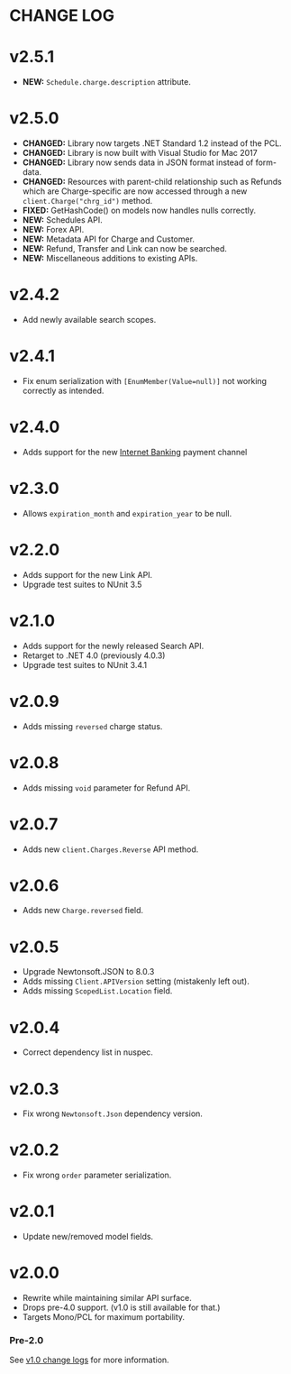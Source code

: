 # CHANGE LOG

# v2.5.1

* **NEW:** `Schedule.charge.description` attribute.

# v2.5.0

* **CHANGED:** Library now targets .NET Standard 1.2 instead of the PCL.
* **CHANGED:** Library is now built with Visual Studio for Mac 2017
* **CHANGED:** Library now sends data in JSON format instead of form-data.
* **CHANGED:** Resources with parent-child relationship such as Refunds which are
  Charge-specific are now accessed through a new `client.Charge("chrg_id")` method.
* **FIXED:** GetHashCode() on models now handles nulls correctly.
* **NEW:** Schedules API.
* **NEW:** Forex API.
* **NEW:** Metadata API for Charge and Customer.
* **NEW:** Refund, Transfer and Link can now be searched.
* **NEW:** Miscellaneous additions to existing APIs.

# v2.4.2

* Add newly available search scopes.

# v2.4.1

* Fix enum serialization with `[EnumMember(Value=null)]` not working correctly as intended.

# v2.4.0

* Adds support for the new [Internet Banking](https://www.omise.co/internet-banking-is-now-live)
  payment channel

# v2.3.0

* Allows `expiration_month` and `expiration_year` to be null.

# v2.2.0

* Adds support for the new Link API.
* Upgrade test suites to NUnit 3.5

# v2.1.0

* Adds support for the newly released Search API.
* Retarget to .NET 4.0 (previously 4.0.3)
* Upgrade test suites to NUnit 3.4.1

# v2.0.9

* Adds missing `reversed` charge status.

# v2.0.8

* Adds missing `void` parameter for Refund API.

# v2.0.7

* Adds new `client.Charges.Reverse` API method.

# v2.0.6

* Adds new `Charge.reversed` field.

# v2.0.5

* Upgrade Newtonsoft.JSON to 8.0.3
* Adds missing `Client.APIVersion` setting (mistakenly left out).
* Adds missing `ScopedList.Location` field.

# v2.0.4

* Correct dependency list in nuspec.

# v2.0.3

* Fix wrong `Newtonsoft.Json` dependency version.

# v2.0.2

* Fix wrong `order` parameter serialization.

# v2.0.1

* Update new/removed model fields.

# v2.0.0

* Rewrite while maintaining similar API surface.
* Drops pre-4.0 support. (v1.0 is still available for that.)
* Targets Mono/PCL for maximum portability.

### Pre-2.0

See [v1.0 change logs](https://github.com/omise/omise-dotnet/blob/v1.0/CHANGELOG.md) for
more information.
